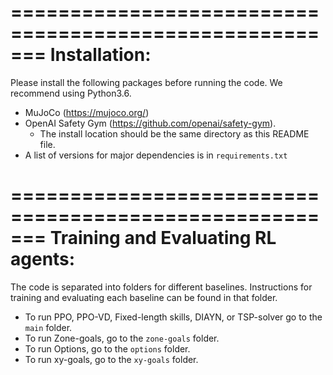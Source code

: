 =======================================================
Installation:
=======================================================

Please install the following packages before running the code. We recommend using Python3.6. 

- MuJoCo (https://mujoco.org/)
- OpenAI Safety Gym (https://github.com/openai/safety-gym).
    - The install location should be the same directory as this README file. 
- A list of versions for major dependencies is in `requirements.txt`


=======================================================
Training and Evaluating RL agents:
=======================================================

The code is separated into folders for different baselines. Instructions for training and evaluating each baseline can be found in that folder.

- To run PPO, PPO-VD, Fixed-length skills, DIAYN, or TSP-solver go to the `main` folder. 
- To run Zone-goals, go to the `zone-goals` folder.
- To run Options, go to the `options` folder. 
- To run xy-goals, go to the `xy-goals` folder.